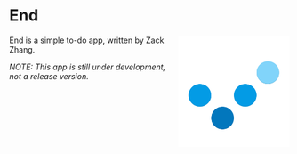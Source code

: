 # End

<img src="app/src/main/res/drawable-xxhdpi/img_logo_no_bg.png" width="200" align="right"/>

End is a simple to-do app, written by Zack Zhang.

*NOTE: This app is still under development, not a release version.*
